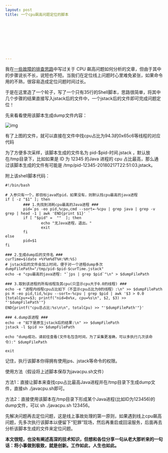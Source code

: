 ```yaml
---
layout: post
title: 一个cpu飙高问题定位的脚本









---
```


我在[一些故障的排查思路](https://tenwz.github.io/2021/07/09/一些故障排查思路.html)中写过关于 CPU 飙高问题如何分析的文章，但由于其中的步骤说长不长，说短也不短。当我们在定位线上问题时心里难免紧张，如果命令用的不熟，很容易造成定位问题时间过长。

于是在这里造了一个轮子，写了一个只有35行的Shell脚本，思路很简单，将其中几个步骤的结果直接写入jstack后的文件中，一个jstack后的文件即可完成问题定位！

先来看看使用该脚本生成dump文件内容：

![img](https://img-blog.csdn.net/2018021800115355)

有了上图的文件，就可以直接在文件中找cpu占比为94.3的0x65c6等线程的对应代码

为了方便多次采样，该脚本生成的文件名为  pid-$pid-时间.jstack ，默认放在/tmp目录下，比如如果是 ID 为 12345 的Java 进程的 cpu 占比最高，那么通过该脚本生成的文件有可能是 /tmp/pid-12345-20180217T22:51:03.jstack。

附上该shell脚本代码：

```shell
#!/bin/bash

# 入参只有一个，即目标java的pid，如果没有，则默认找cpu最高的java进程
if [ -z "$1" ]; then
        ### 1.先找到消耗cpu最高的Java进程 ###
        pid=`ps -eo pid,%cpu,cmd --sort=-%cpu | grep java | grep -v grep | head -1 | awk 'END{print $1}' `
        if [ "$pid" =  ""  ]; then
                echo "无Java进程，退出。"
                exit
        fi
else
        pid=$1
fi

### 2.生成dump后的文件名 ###
curTime=$(date +%Y%m%dT%H:%M:%S)
# jstack后的文件会加上时间，便于对一个进程dump多次
dumpFilePath="/tmp/pid-$pid-$curTime.jstack"
echo -e "cpu最高的java进程: "`jps | grep $pid`"\n" > $dumpFilePath

### 3.取到该进程的所有线程及其cpu(只显示cpu大于0.0的线程) ###
echo -e "进程内线程cpu占比如下（不显示cpu占比为0的线程）:\n" >> $dumpFilePath
ps H -eo pid,tid,%cpu --sort=-%cpu | grep $pid | awk '$3 > 0.0 {totalCpu+=$3; printf("nid=0x%x, cpu=%s\n", $2, $3) >> "'$dumpFilePath'"} 
END{printf("cpu总占比:%s\n\n", totalCpu) >> "'$dumpFilePath'"}'

### 4.dump该进程 ###
echo -e "如下是原生jstack后的结果:\n" >> $dumpFilePath
jstack -l $pid >> $dumpFilePath

echo "dump成功，请前往查看(文件名包含时间，为了采集更准确，可以多执行几次该命令):" $dumpFilePath

exit
```

记住，执行该脚本你得拥有使用jps、jstack等命令的权限。

使用方法（假设将上述脚本保存为javacpu.sh文件）

方法1：直接让脚本来查找cpu占比最高Java进程并在/tmp目录下生成dump文件，直接sh ./javacpu.sh即可。

方法2：直接使用该脚本在/tmp目录下形成某个Java进程(比如ID为123456)的dump文件，可以 sh ./javacpu.sh 123456。

先解决问题再去定位问题，这是线上事故处理的第一原则，如果遇到线上cpu飙高问题，先多次执行该脚本以便留下“犯罪”现场，然后再重启或回滚服务，后面再去分析该脚本生成的文件来定位问题。



**本文很短，也没有阐述高深的技术知识，但想和各位分享一句从老大那听来的一句话：将小事做到极致，就是创新。工作如此，人生也如此。**